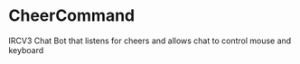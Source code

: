 # CheerCommand
IRCV3 Chat Bot that listens for cheers and allows chat to control mouse and keyboard
